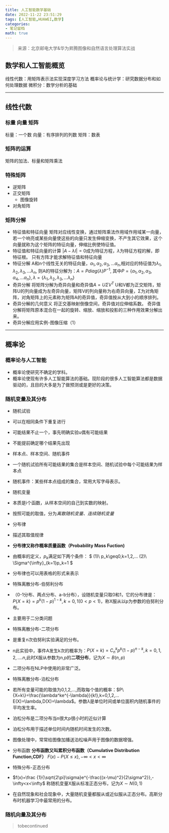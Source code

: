 ```yaml
---
title: 人工智能数学基础
date: 2022-11-22 23:51:29
tags: [人工智能,HUAWEI,数学] 
categories: 
- 笔记留档
math: true
---
```

> 来源：北京邮电大学&华为昇腾图像和自然语言处理算法实战
## 数学和人工智能概览
线性代数：用矩阵表示法实现深度学习方法
概率论与统计学：研究数据分布和如何处理数据
微积分：数学分析的基础

---
## 线性代数
### 标量 向量 矩阵
标量：一个数
向量：有序排列的列数
矩阵：数表

<!--more-->

### 矩阵的运算
矩阵的加法、标量和矩阵乘法
### 特殊矩阵
* 逆矩阵 
* 正交矩阵
  * 图像旋转
* 对角矩阵



### 矩阵分解
* 特征值和特征向量
矩阵对应线性变换，通过矩阵乘法作用域作用域某一向量，若一个响亮或某些向量使这些的向量只发生伸缩变换，不产生其它效果，这个向量就称为这个矩阵的特征向量，伸缩比例使特征值。
* 特征值和特征向量的计算
$|A-\lambda I|=0$成为特征方程，$\lambda$为特征方程的解，即特征根。
只有方阵才能求解特征值和特征向量
* 特征分解
A和n个线性无关的特征向量，$\alpha_1,\alpha_2,\alpha_3,...\alpha_n$,相对应的特征值为$\lambda_1,\lambda_2,\lambda_3,...\lambda_n$,
则A的特征分解为：$A=Pdiag(\lambda)P^{-1}$,
其中$P=\{\alpha_1,\alpha_2,\alpha_3,\alpha_4,...\alpha_n\},\lambda=\{\lambda_1,\lambda_2,\lambda_3,...\lambda_n\}$
* 奇异分解
将矩阵分解为奇异向量和奇异值$A=U\Sigma V^{T}$
U和V都为正交矩阵，矩阵U的列向量成为左奇异向量，矩阵V的列向量称为右奇异向量，Σ为对角矩阵，对角矩阵上的元素称为矩阵A的奇异值，奇异值按从大到小的顺序排列。
* 奇异分解的几何意义
将正交基映射倒像空间，奇异值对应伸缩系数。
奇异值分解将矩阵原本混合在一起的旋转、缩放、缩放和投影的三种作用效果分解出来。
* 奇异分解应用实例-图像压缩（1）

---

## 概率论
### 概率论与人工智能
* 概率论使研究不确定的学科。
* 概率论使现有许多人工智能算法的基础。现阶段的很多人工智能算法都是数据驱动的，且目的大多是为了做预测或是更好的决策。

### 随机变量及其分布
* 随机试验
* 可以在相同条件下重复进行
* 可能结果不止一个，事先明确实验u偶有可能结果
* 不能提前确定哪个结果先出现

* 样本点、样本空间、随机事件
* 一个随机试验所有可能结果的集合是样本空间、随机试验中每个可能结果为样本点
* 随机事件：某些样本点组成的集合，常用大写字母表示。 
  
* 随机变量
* 本质是i个函数，从样本空间的自己到实数的映射。
* 按照可能的取值，分为*离散随机变量、连续随机变量*

* 分布律
* 描述其取值规律
* **分布律又称作概率质量函数（Probability Mass Fuction)**
* 由概率的定义，$p_k$满足如下两个条件：
$
(1)\ p_k\geq0,k=1,2,...
(2)\ \Sigma^{\infty}_{k=1}p_k=1
$
* 分布律也可以用表格的形式来表示

* 特殊离散分布-伯努利分布
* （0-1分布、两点分布、a-b分布），设随机变量只取0和1，它的分布律是：$P\{X=k\}=p^k(1-p)^{1-k},k=0,1(0<p<1)$，称X服从以p为参数的伯努利分布。
* 主要用于二分类问题

* 特殊离散分布-二项分布
* 是重复n次伯努利实验满足的分布。
* n此实验中，事件A发生k次的概率为：$P(X=k)=C^k_np^k(1-p)^{n-k},k=0,1,2,....n$,此时X服从参数为n,p的**二项分布**，记为$X\sim B(n,p)$
* 二项分布在NLP中使用的非常广泛。

* 特殊离散分布-泊松分布
* 若所有变量可能的取值为0,1,2,...,而取每个值的概率：$P\{X=k\}=\frac{\lambda^ke^{-\lambda}}{k!},k=0,1,2,... E(X)=\lambda,D(X)=\lambda$。参数$\lambda$是单位时间或单位面积内随机事件的平均发生率。
* 泊松分布是二项分布当n很大p很小时的近似计算
* 泊松分布用于描述单位时间内随机时间发生的次数。
* 图像处理中，常常给图像加播送泊松噪声用于图像的数据增强。

* 分布函数
**分布函数又叫累积分布函数（Cumulative Distribution Function,CDF）**
$F(x)-P\{X\leq x\},-\infty<x<\infty$

* 特殊分布-正态分布
* $f(x)=\frac {1}{\sqrt{2\pi}\sigma}e^{-\frac{(x-\mu)^2}{2\sigma^2}},-\infty<x<\infty$
称随机变量X服从标准正态分布，记为$X\sim N(0,1)$
* 在自然现象和社会现象中，大量随机变量都服从或近似服从正态分布。高斯分布时机器学习中最常用的分布。
  

### 随机向量及其分布
> tobecontinued